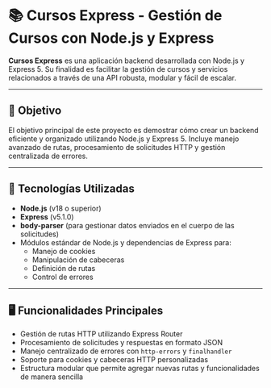 # 📚 Cursos Express - Gestión de Cursos con Node.js y Express

**Cursos Express** es una aplicación backend desarrollada con Node.js y Express 5. Su finalidad es facilitar la gestión de cursos y servicios relacionados a través de una API robusta, modular y fácil de escalar.

---

## 🎯 Objetivo

El objetivo principal de este proyecto es demostrar cómo crear un backend eficiente y organizado utilizando Node.js y Express 5. Incluye manejo avanzado de rutas, procesamiento de solicitudes HTTP y gestión centralizada de errores.

---

## 🧩 Tecnologías Utilizadas

- **Node.js** (v18 o superior)
- **Express** (v5.1.0)
- **body-parser** (para gestionar datos enviados en el cuerpo de las solicitudes)
- Módulos estándar de Node.js y dependencias de Express para:
  - Manejo de cookies
  - Manipulación de cabeceras
  - Definición de rutas
  - Control de errores

---

## 🖥️ Funcionalidades Principales

- Gestión de rutas HTTP utilizando Express Router
- Procesamiento de solicitudes y respuestas en formato JSON
- Manejo centralizado de errores con `http-errors` y `finalhandler`
- Soporte para cookies y cabeceras HTTP personalizadas
- Estructura modular que permite agregar nuevas rutas y funcionalidades de manera sencilla

